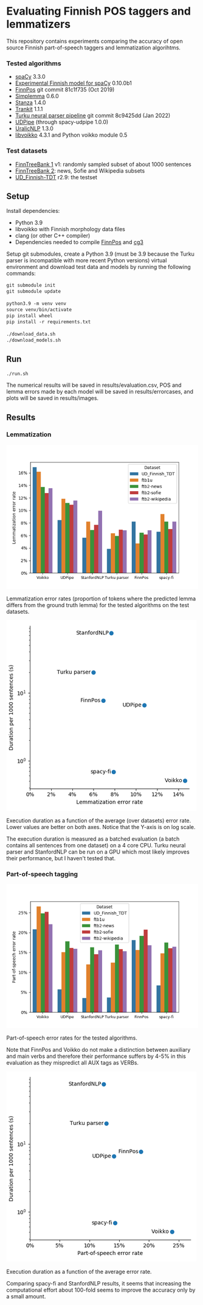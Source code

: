 # Evaluating Finnish POS taggers and lemmatizers

This repository contains experiments comparing the accuracy of open
source Finnish part-of-speech taggers and lemmatization algorihtms.

### Tested algorithms

* [spaCy](https://spacy.io/) 3.3.0
* [Experimental Finnish model for spaCy](https://github.com/aajanki/spacy-fi) 0.10.0b1
* [FinnPos](https://github.com/mpsilfve/FinnPos/wiki) git commit 81c1f735 (Oct 2019)
* [Simplemma](https://github.com/adbar/simplemma/) 0.6.0
* [Stanza](https://stanfordnlp.github.io/stanza/) 1.4.0
* [Trankit](https://trankit.readthedocs.io/en/latest/) 1.1.1
* [Turku neural parser pipeline](https://turkunlp.org/Turku-neural-parser-pipeline/) git commit 8c9425dd (Jan 2022)
* [UDPipe](http://ufal.mff.cuni.cz/udpipe) (through spacy-udpipe 1.0.0)
* [UralicNLP](https://github.com/mikahama/uralicNLP) 1.3.0
* [libvoikko](https://voikko.puimula.org/) 4.3.1 and Python voikko module 0.5

### Test datasets

* [FinnTreeBank 1](https://github.com/UniversalDependencies/UD_Finnish-FTB/blob/master/README.md) v1: randomly sampled subset of about 1000 sentences
* [FinnTreeBank 2](http://urn.fi/urn:nbn:fi:lb-201407163): news, Sofie and Wikipedia subsets
* [UD_Finnish-TDT](https://github.com/UniversalDependencies/UD_Finnish-TDT) r2.9: the testset

## Setup

Install dependencies:
* Python 3.9
* libvoikko with Finnish morphology data files
* clang (or other C++ compiler)
* Dependencies needed to compile [FinnPos](https://github.com/mpsilfve/FinnPos) and [cg3](https://github.com/GrammarSoft/cg3)

Setup git submodules, create a Python 3.9 (must be 3.9 because the Turku parser is incompatible with more recent Python versions) virtual environment and download test data and models by running the following commands:
```
git submodule init
git submodule update

python3.9 -m venv venv
source venv/bin/activate
pip install wheel
pip install -r requirements.txt

./download_data.sh
./download_models.sh
```

## Run

```
./run.sh
```

The numerical results will be saved in results/evaluation.csv, POS and
lemma errors made by each model will be saved in results/errorcases,
and plots will be saved in results/images.

## Results

### Lemmatization

![Lemmatization error rates](images/lemma_wer_by_dataset.png)

Lemmatization error rates (proportion of tokens where the predicted
lemma differs from the ground truth lemma) for the tested algorithms
on the test datasets.

![Lemmatization speed](images/lemma_speed.png)

Execution duration as a function of the average (over datasets) error
rate. Lower values are better on both axes. Notice that the Y-axis is
on log scale.

The execution duration is measured as a batched evaluation (a batch
contains all sentences from one dataset) on a 4 core CPU. Turku neural
parser and StanfordNLP can be run on a GPU which most likely improves
their performance, but I haven't tested that.

### Part-of-speech tagging

![Part-of-speech error rates](images/pos_wer_by_dataset.png)

Part-of-speech error rates for the tested algorithms.

Note that FinnPos and Voikko do not make a distinction between
auxiliary and main verbs and therefore their performance suffers by
4-5% in this evaluation as they mispredict all AUX tags as VERBs.

![Part-of-speech speed](images/pos_speed.png)

Execution duration as a function of the average error rate.

Comparing spacy-fi and StanfordNLP results, it seems that increasing
the computational effort about 100-fold seems to improve the accuracy
only by a small amount.
